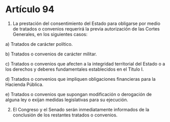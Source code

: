 # Artículo 94

1. La prestación del consentimiento del Estado para obligarse por medio de tratados o convenios requerirá la previa autorización de las Cortes Generales, en los siguientes casos:

a) Tratados de carácter político.

b) Tratados o convenios de carácter militar.

c) Tratados o convenios que afecten a la integridad territorial del Estado o a los derechos y deberes fundamentales establecidos en el Título I.

d) Tratados o convenios que impliquen obligaciones financieras para la Hacienda Pública.

e) Tratados o convenios que supongan modificación o derogación de alguna ley o exijan medidas legislativas para su ejecución.

2. El Congreso y el Senado serán inmediatamente informados de la conclusión de los restantes tratados o convenios.
